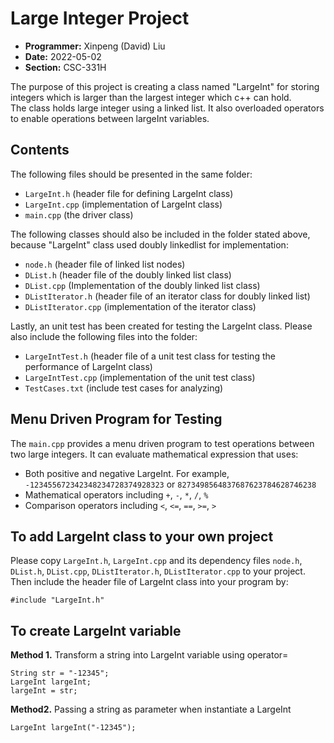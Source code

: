 # Large Integer Project

- **Programmer:** Xinpeng (David) Liu
- **Date:** 2022-05-02
- **Section:** CSC-331H

The purpose of this project is creating a class named "LargeInt" for storing integers which is larger than the largest integer which c++ can hold.
<br/>The class holds large integer using a linked list. It also overloaded operators to enable operations between largeInt variables.

## Contents

The following files should be presented in the same folder:
- `LargeInt.h` (header file for defining LargeInt class)
- `LargeInt.cpp` (implementation of LargeInt class)
- `main.cpp` (the driver class)

The following classes should also be included in the folder stated above, because "LargeInt" class used doubly linkedlist for implementation:
- `node.h` (header file of linked list nodes)
- `DList.h` (header file of the doubly linked list class)
- `DList.cpp` (Implementation of the doubly linked list class)
- `DListIterator.h` (header file of an iterator class for doubly linked list)
- `DListIterator.cpp` (implementation of the iterator class)

Lastly, an unit test has been created for testing the LargeInt class. Please also include the following files into the folder:
- `LargeIntTest.h` (header file of a unit test class for testing the performance of LargeInt class)
- `LargeIntTest.cpp` (implementation of the unit test class)
- `TestCases.txt` (include test cases for analyzing)

## Menu Driven Program for Testing

The `main.cpp` provides a menu driven program to test operations between two large integers. It can evaluate mathematical expression that uses:
- Both positive and negative LargeInt. For example, `-123455672342348234728374928323` or `8273498564837687623784628746238`
- Mathematical operators including `+`, `-`, `*`, `/`, `%`
- Comparison operators including `<`, `<=`, `==`, `>=`, `>`

## To add LargeInt class to your own project
Please copy `LargeInt.h`, `LargeInt.cpp` and its dependency files `node.h`, `DList.h`, `DList.cpp`, `DListIterator.h`, `DListIterator.cpp` to your project. Then include the header file of LargeInt class into your program by:
```
#include "LargeInt.h"
```

## To create LargeInt variable

**Method 1.** Transform a string into LargeInt variable using operator=
```
String str = "-12345";
LargeInt largeInt;
largeInt = str;
```

**Method2.** Passing a string as parameter when instantiate a LargeInt
```
LargeInt largeInt("-12345");
```

